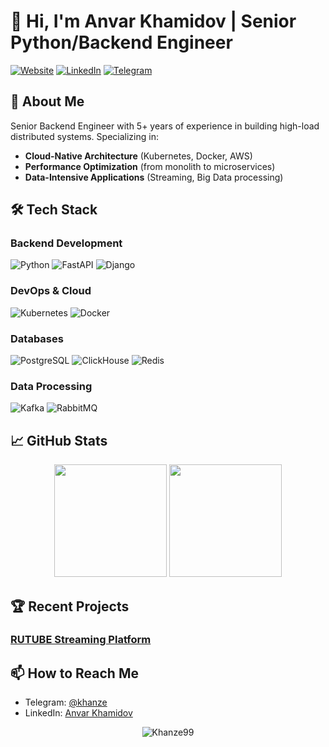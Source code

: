# 👋 Hi, I'm Anvar Khamidov | Senior Python/Backend Engineer

[![Website](https://img.shields.io/badge/Portfolio-%23000000.svg?style=for-the-badge&logo=react&logoColor=white)](https://khnz.tech)
[![LinkedIn](https://img.shields.io/badge/LinkedIn-0077B5?style=for-the-badge&logo=linkedin&logoColor=white)]([https://linkedin.com/in/your-profile](https://www.linkedin.com/in/anvar-khamidov-504560198/))
[![Telegram](https://img.shields.io/badge/Telegram-2CA5E0?style=for-the-badge&logo=telegram&logoColor=white)](https://t.me/khanze)

## 🚀 About Me

Senior Backend Engineer with 5+ years of experience in building high-load distributed systems. Specializing in:
- **Cloud-Native Architecture** (Kubernetes, Docker, AWS)
- **Performance Optimization** (from monolith to microservices)
- **Data-Intensive Applications** (Streaming, Big Data processing)

## 🛠 Tech Stack

### **Backend Development**
![Python](https://img.shields.io/badge/Python-3776AB?style=flat-square&logo=python&logoColor=white)
![FastAPI](https://img.shields.io/badge/FastAPI-009688?style=flat-square&logo=fastapi&logoColor=white)
![Django](https://img.shields.io/badge/Django-092E20?style=flat-square&logo=django&logoColor=white)

### **DevOps & Cloud**
![Kubernetes](https://img.shields.io/badge/Kubernetes-326CE5?style=flat-square&logo=kubernetes&logoColor=white)
![Docker](https://img.shields.io/badge/Docker-2496ED?style=flat-square&logo=docker&logoColor=white)

### **Databases**
![PostgreSQL](https://img.shields.io/badge/PostgreSQL-4169E1?style=flat-square&logo=postgresql&logoColor=white)
![ClickHouse](https://img.shields.io/badge/ClickHouse-FFCC00?style=flat-square&logo=clickhouse&logoColor=black)
![Redis](https://img.shields.io/badge/Redis-DC382D?style=flat-square&logo=redis&logoColor=white)

### **Data Processing**
![Kafka](https://img.shields.io/badge/Kafka-231F20?style=flat-square&logo=apachekafka&logoColor=white)
![RabbitMQ](https://img.shields.io/badge/RabbitMQ-FF6600?style=flat-square&logo=rabbitmq&logoColor=white)

## 📈 GitHub Stats

<div align="center">
  <img height="180em" src="https://github-readme-stats.vercel.app/api?username=Khanze99&show_icons=true&theme=radical&include_all_commits=true&count_private=true"/>
  <img height="180em" src="https://github-readme-stats.vercel.app/api/top-langs/?username=Khanze99&layout=compact&langs_count=8&theme=radical"/>
</div>

## 🏆 Recent Projects

### [RUTUBE Streaming Platform](https://rutube.ru)


## 📫 How to Reach Me
- Telegram: [@khanze](https://t.me/khanze)
- LinkedIn: [Anvar Khamidov]([https://linkedin.com/in/your-profile](https://www.linkedin.com/in/anvar-khamidov-504560198/))

<p align="center">
  <img src="https://komarev.com/ghpvc/?username=Khanze99&label=Profile%20views&color=0e75b6&style=flat" alt="Khanze99" />
</p>
